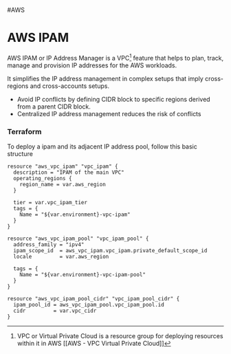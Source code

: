 #AWS 

# AWS IPAM 


AWS IPAM or IP Address Manager is a VPC[^1] feature that helps to plan, track, manage and provision IP addresses for the AWS workloads. 

It simplifies the IP address management in complex setups that imply cross-regions and cross-accounts setups. 

* Avoid IP conflicts by defining CIDR block to specific regions derived from a parent CIDR block. 
* Centralized IP address management reduces the risk of conflicts

### Terraform 

To deploy a ipam and its adjacent IP address pool, follow this basic structure

```hcl
resource "aws_vpc_ipam" "vpc_ipam" {
  description = "IPAM of the main VPC"
  operating_regions {
    region_name = var.aws_region
  }

  tier = var.vpc_ipam_tier
  tags = {
    Name = "${var.environment}-vpc-ipam"
  }
}

resource "aws_vpc_ipam_pool" "vpc_ipam_pool" {
  address_family = "ipv4"
  ipam_scope_id  = aws_vpc_ipam.vpc_ipam.private_default_scope_id
  locale         = var.aws_region

  tags = {
    Name = "${var.environment}-vpc-ipam-pool"
  }
}

resource "aws_vpc_ipam_pool_cidr" "vpc_ipam_pool_cidr" {
  ipam_pool_id = aws_vpc_ipam_pool.vpc_ipam_pool.id
  cidr         = var.vpc_cidr
}
```


[^1]: VPC or Virtual Private Cloud is a resource group for deploying resources within it in AWS [[AWS - VPC Virtual Private Cloud]]
